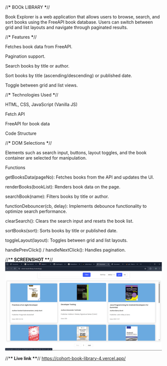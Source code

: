 //**\*** BOOk LIBRARY **\***//

Book Explorer is a web application that allows users to browse, search, and sort books using the FreeAPI book database. Users can switch between grid and list layouts and navigate through paginated results.

//**\*** Features **\***//

Fetches book data from FreeAPI.

Pagination support.

Search books by title or author.

Sort books by title (ascending/descending) or published date.

Toggle between grid and list views.

//**\*** Technologies Used **\***//

HTML, CSS, JavaScript (Vanilla JS)

Fetch API

FreeAPI for book data

Code Structure

//**\*** DOM Selections **\***//

Elements such as search input, buttons, layout toggles, and the book container are selected for manipulation.

Functions

getBooksData(pageNo): Fetches books from the API and updates the UI.

renderBooks(bookList): Renders book data on the page.

searchBook(name): Filters books by title or author.

functionDebouncer(cb, delay): Implements debounce functionality to optimize search performance.

clearSearch(): Clears the search input and resets the book list.

sortBooks(sort): Sorts books by title or published date.

toggleLayout(layout): Toggles between grid and list layouts.

handlePrevClick() / handleNextClick(): Handles pagination.

//\***\* SCREENSHOT \*\***//
![alt text](<Screenshot (26).png>)

//\***\* Live link \*\***//
https://cohort-book-library-4.vercel.app/
